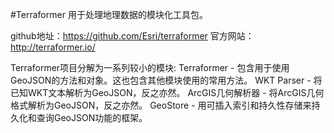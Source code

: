 #Terraformer 用于处理地理数据的模块化工具包。

github地址：https://github.com/Esri/terraformer
官方网站：http://terraformer.io/



Terraformer项目分解为一系列较小的模块:
	Terraformer - 包含用于使用GeoJSON的方法和对象。这也包含其他模块使用的常用方法。
	WKT Parser - 将已知WKT文本解析为GeoJSON，反之亦然。
	ArcGIS几何解析器 - 将ArcGIS几何格式解析为GeoJSON，反之亦然。
	GeoStore - 用可插入索引和持久性存储来持久化和查询GeoJSON功能的框架。

 


 
 
